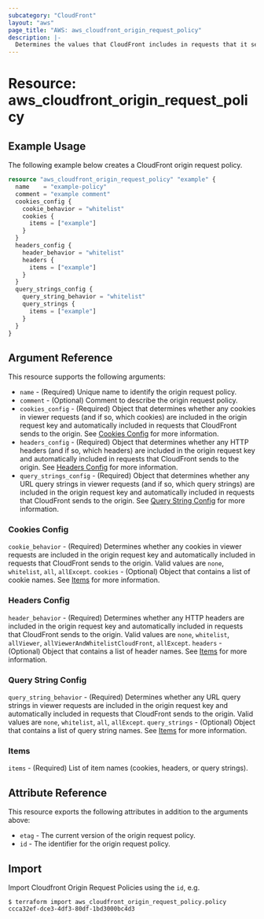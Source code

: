 ```yaml
---
subcategory: "CloudFront"
layout: "aws"
page_title: "AWS: aws_cloudfront_origin_request_policy"
description: |-
  Determines the values that CloudFront includes in requests that it sends to the origin.
---
```


# Resource: aws_cloudfront_origin_request_policy

## Example Usage

The following example below creates a CloudFront origin request policy.

```terraform
resource "aws_cloudfront_origin_request_policy" "example" {
  name    = "example-policy"
  comment = "example comment"
  cookies_config {
    cookie_behavior = "whitelist"
    cookies {
      items = ["example"]
    }
  }
  headers_config {
    header_behavior = "whitelist"
    headers {
      items = ["example"]
    }
  }
  query_strings_config {
    query_string_behavior = "whitelist"
    query_strings {
      items = ["example"]
    }
  }
}

```

## Argument Reference

This resource supports the following arguments:

* `name` - (Required) Unique name to identify the origin request policy.
* `comment` - (Optional) Comment to describe the origin request policy.
* `cookies_config` - (Required) Object that determines whether any cookies in viewer requests (and if so, which cookies) are included in the origin request key and automatically included in requests that CloudFront sends to the origin. See [Cookies Config](#cookies-config) for more information.
* `headers_config` - (Required) Object that determines whether any HTTP headers (and if so, which headers) are included in the origin request key and automatically included in requests that CloudFront sends to the origin. See [Headers Config](#headers-config) for more information.
* `query_strings_config` - (Required) Object that determines whether any URL query strings in viewer requests (and if so, which query strings) are included in the origin request key and automatically included in requests that CloudFront sends to the origin. See [Query String Config](#query-string-config) for more information.

### Cookies Config

`cookie_behavior` - (Required) Determines whether any cookies in viewer requests are included in the origin request key and automatically included in requests that CloudFront sends to the origin. Valid values are `none`, `whitelist`, `all`, `allExcept`.
`cookies` - (Optional) Object that contains a list of cookie names. See [Items](#items) for more information.

### Headers Config

`header_behavior` - (Required) Determines whether any HTTP headers are included in the origin request key and automatically included in requests that CloudFront sends to the origin. Valid values are `none`, `whitelist`, `allViewer`, `allViewerAndWhitelistCloudFront`, `allExcept`.
`headers` - (Optional) Object that contains a list of header names. See [Items](#items) for more information.

### Query String Config

`query_string_behavior` - (Required) Determines whether any URL query strings in viewer requests are included in the origin request key and automatically included in requests that CloudFront sends to the origin. Valid values are `none`, `whitelist`, `all`, `allExcept`.
`query_strings` - (Optional) Object that contains a list of query string names. See [Items](#items) for more information.

### Items

`items` - (Required) List of item names (cookies, headers, or query strings).

## Attribute Reference

This resource exports the following attributes in addition to the arguments above:

* `etag` - The current version of the origin request policy.
* `id` - The identifier for the origin request policy.

## Import

Import Cloudfront Origin Request Policies using the `id`, e.g.

```
$ terraform import aws_cloudfront_origin_request_policy.policy ccca32ef-dce3-4df3-80df-1bd3000bc4d3
```
